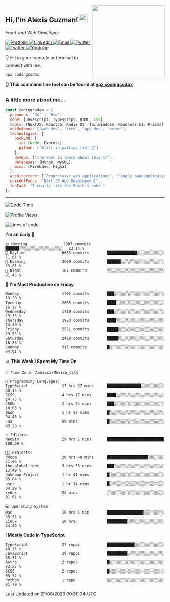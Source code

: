 <img align='right' src="https://media.giphy.com/media/M9gbBd9nbDrOTu1Mqx/giphy.gif" width="230">
<h2>Hi, I'm Alexis Guzman! <img src="https://media.giphy.com/media/hvRJCLFzcasrR4ia7z/giphy.gif" width="25px"></h2>
<p><em>Front-end Web Developer</em></p>

<p>
  <a href='https://www.codingcodax.dev' target='_blank'>
    <img alt='Portfolio' src='https://img.shields.io/badge/Portfolio-black?logo=vercel&style=flat-square'>
  </a>
  <a href='https://linkedin.com/in/codingcodax' target='_blank'>
    <img alt='LinkedIn' src='https://img.shields.io/badge/LinkedIn-black?logo=LinkedIn&style=flat-square'>
  </a>
  <a href='mailto:codingcodax@gmail.com' target='_blank'>
    <img alt='Email' src='https://img.shields.io/badge/Email-black?logo=Gmail&style=flat-square'>
  </a>
  <a href='https://twitter.com/codingcodax' target='_blank'>
    <img alt='Twitter' src='https://img.shields.io/badge/Twitter-black?logo=Twitter&style=flat-square'>
  </a>
  <a href='https://www.instagram.com/codingcodax' target='_blank'>
    <img alt='Twitter' src='https://img.shields.io/badge/Instagram-black?logo=Instagram&style=flat-square'>
  </a>
  <a href='https://www.youtube.com/@codingcodax' target='_blank'>
    <img alt='Youtube' src='https://img.shields.io/badge/YouTube-black?logo=Youtube&style=flat-square'>
  </a>
</p>

👇 Hit in your console or terminal to connect with me.

```bash
npx codingcodax 
```
**👆 This command line tool can be found at [npx codingcodax](https://github.com/codingcodax/npx-codingcodax)**

<h3>A little more about me...</h3>

```javascript
const codingcodax = {
  pronouns: "He" | "Him",
  code: [Javascript, Typescript, HTML, CSS],
  tools: [NextJS, ReactJS, Radix UI, TailwindCSS, Headless UI, Prisma],
  askMeAbout: ["web dev", "tech", "app dev", "anime"],
  technologies: {
    backEnd: {
      js: [Node, Express],
      python: ["Still in waiting list 🥲"]
    },
    devOps: ["I'm want to learn about this 😊"],
    databases: [Mongo, MySQL],
    misc: [Firebase, Figma]
  },
  architecture: ["Progressive web applications", "Single pageapplications"],
  currentFocus: "Next JS App Development",
  funFact: "I really like the Rubik's cube."
};
```

---

<!--START_SECTION:waka-->
![Code Time](http://img.shields.io/badge/Code%20Time-1%2C638%20hrs%2044%20mins-blue)

![Profile Views](http://img.shields.io/badge/Profile%20Views-16-blue)

![Lines of code](https://img.shields.io/badge/From%20Hello%20World%20I%27ve%20Written-8.1%20million%20lines%20of%20code-blue)

**I'm an Early 🐤** 

```text
🌞 Morning                2983 commits        ██████░░░░░░░░░░░░░░░░░░░   23.14 % 
🌆 Daytime                6653 commits        █████████████░░░░░░░░░░░░   51.61 % 
🌃 Evening                3069 commits        ██████░░░░░░░░░░░░░░░░░░░   23.81 % 
🌙 Night                  187 commits         ░░░░░░░░░░░░░░░░░░░░░░░░░   01.45 % 
```
📅 **I'm Most Productive on Friday** 

```text
Monday                   1702 commits        ███░░░░░░░░░░░░░░░░░░░░░░   13.20 % 
Tuesday                  2085 commits        ████░░░░░░░░░░░░░░░░░░░░░   16.17 % 
Wednesday                1719 commits        ███░░░░░░░░░░░░░░░░░░░░░░   13.33 % 
Thursday                 1920 commits        ████░░░░░░░░░░░░░░░░░░░░░   14.89 % 
Friday                   2521 commits        █████░░░░░░░░░░░░░░░░░░░░   19.55 % 
Saturday                 2428 commits        █████░░░░░░░░░░░░░░░░░░░░   18.83 % 
Sunday                   517 commits         █░░░░░░░░░░░░░░░░░░░░░░░░   04.01 % 
```


📊 **This Week I Spent My Time On** 

```text
🕑︎ Time Zone: America/Mexico_City

💬 Programming Languages: 
TypeScript               17 hrs 27 mins      ███████████████░░░░░░░░░░   60.14 % 
SCSS                     4 hrs 17 mins       ████░░░░░░░░░░░░░░░░░░░░░   14.75 % 
JSON                     2 hrs 54 mins       ███░░░░░░░░░░░░░░░░░░░░░░   10.03 % 
Bash                     1 hr 17 mins        █░░░░░░░░░░░░░░░░░░░░░░░░   04.46 % 
Lua                      55 mins             █░░░░░░░░░░░░░░░░░░░░░░░░   03.20 % 

🔥 Editors: 
Neovim                   29 hrs 2 mins       █████████████████████████   100.00 % 

🐱‍💻 Projects: 
docom                    20 hrs 48 mins      ██████████████████░░░░░░░   71.66 % 
the-global-rent          3 hrs 55 mins       ███░░░░░░░░░░░░░░░░░░░░░░   13.49 % 
Unknown Project          1 hr 41 mins        █░░░░░░░░░░░░░░░░░░░░░░░░   05.84 % 
user                     1 hr 14 mins        █░░░░░░░░░░░░░░░░░░░░░░░░   04.29 % 
redux                    28 mins             ░░░░░░░░░░░░░░░░░░░░░░░░░   01.61 % 

💻 Operating System: 
Mac                      19 hrs 1 min        ████████████████░░░░░░░░░   65.51 % 
Linux                    10 hrs              █████████░░░░░░░░░░░░░░░░   34.49 % 
```

**I Mostly Code in TypeScript** 

```text
TypeScript               27 repos            ████████████░░░░░░░░░░░░░   48.21 % 
JavaScript               20 repos            █████████░░░░░░░░░░░░░░░░   35.71 % 
Astro                    2 repos             █░░░░░░░░░░░░░░░░░░░░░░░░   03.57 % 
SCSS                     2 repos             █░░░░░░░░░░░░░░░░░░░░░░░░   03.57 % 
Python                   1 repo              ░░░░░░░░░░░░░░░░░░░░░░░░░   01.79 % 
```




 Last Updated on 21/08/2023 00:30:34 UTC
<!--END_SECTION:waka-->
